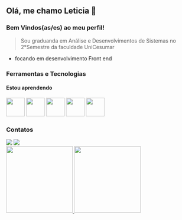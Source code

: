 ## Olá, me chamo Leticia 👋
### Bem Vindos(as/es) ao meu perfil!
 
> Sou graduanda em Análise e Desenvolvimentos de Sistemas no 2°Semestre da faculdade UniCesumar
- focando em desenvolvimento Front end

### Ferramentas e Tecnologias
#### Estou aprendendo

<img src="https://cdn.jsdelivr.net/gh/devicons/devicon/icons/html5/html5-plain-wordmark.svg" width="50" height="50"/>   <img src="https://cdn.jsdelivr.net/gh/devicons/devicon/icons/css3/css3-original-wordmark.svg" width="50" height="50"/>   <img src="https://cdn.jsdelivr.net/gh/devicons/devicon/icons/javascript/javascript-original.svg" width="50" height="50"/>   <img src="https://cdn.jsdelivr.net/gh/devicons/devicon/icons/github/github-original-wordmark.svg" width="50" height="50"/>   <img src="https://cdn.jsdelivr.net/gh/devicons/devicon/icons/git/git-plain-wordmark.svg" width="50" height="50"/>

### Contatos
<div>
<a href="https://www.linkedin.com/in/leticia-jesus-795551192/" target="_blank"><img src="https://img.shields.io/badge/-LinkedIn-%230077B5?style=for-the-badge&logo=linkedin&logoColor=white" target="_blank"></a> <a href = "mailto:leticiajesussantos02@gmail.com"><img src="https://img.shields.io/badge/Gmail-D14836?style=for-the-badge&logo=gmail&logoColor=white" target="_blank"></a>
 </div>

<div>
<a href="https://github.com/seu-usuário-aqui">
<img height="180em" src="https://github-readme-stats.vercel.app/api/top-langs/?username=LeticiaDeJesus&layout=compact&langs_count=7&theme=dracula"/>
<img height="180em" src="https://github-readme-stats.vercel.app/api?username=LeticiaDeJesus&show_icons=true&theme=dracula&include_all_commits=true&count_private=true"/>
</div>
  










<!--
**LeticiaDeJesus/LeticiaDeJesus** is a ✨ _special_ ✨ repository because its `README.md` (this file) appears on your GitHub profile.

Here are some ideas to get you started:

- 🔭 I’m currently working on ...
- 🌱 I’m currently learning ...
- 👯 I’m looking to collaborate on ...
- 🤔 I’m looking for help with ...
- 💬 Ask me about ...
- 📫 How to reach me: ...
- 😄 Pronouns: ...
- ⚡ Fun fact: ...
-->
